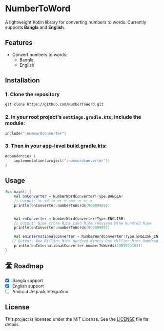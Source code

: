 # NumberToWord

A lightweight Kotlin library for converting numbers to words. Currently supports **Bangla** and **English**.

## Features

- Convert numbers to words:
  - Bangla
  - English

## Installation

### 1. Clone the repository
```bash
git clone https://github.com/NumberToWord.git
```
### 2. In your **root project's `settings.gradle.kts`**, include the module:

```kotlin
include(":numwordconverter")
```
### 3. Then in your app-level build.gradle.kts:
```kotlin
dependencies {
    implementation(project(":numwordconverter"))
}
```
## Usage
```kotlin
fun main() {
    val bnConverter = NumberWordConverter(Type.BANGLA)
    // Output: নয় কোটি নয় লক্ষ নয় হাজার নয় শত নয়
    println(bnConverter.numberToWords(90909909))


    val enConverter = NumberWordConverter(Type.ENGLISH)
    // Output: Nine Crore Nine Lakh Nine Thousand Nine Hundred Nine
    println(enConverter.numberToWords(90909909))

    val enInternationalConverter = NumberWordConverter(Type.ENGLISH_INTERNATIONAL)
   // Output: One Billion Nine Hundred Ninety-One Million Nine Hundred Ninety-Nine Thousand One Hundred One
    println(enInternationalConverter.numberToWords(1991999101))
}
```
## 🛣️ Roadmap

- [x] Bangla support
- [x] English support
- [ ] Android Jetpack integration

## License

This project is licensed under the MIT License. See the [LICENSE](LICENSE) file for details.
